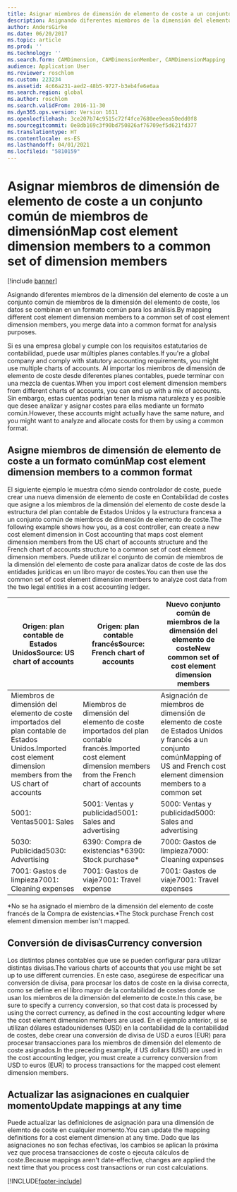 ```yaml
---
title: Asignar miembros de dimensión de elemento de coste a un conjunto común de miembros de dimensión
description: Asignando diferentes miembros de la dimensión del elemento de coste a un conjunto común de miembros de la dimensión del elemento de coste, los datos se combinan en un formato común para los análisis.
author: AndersGirke
ms.date: 06/20/2017
ms.topic: article
ms.prod: ''
ms.technology: ''
ms.search.form: CAMDimension, CAMDimensionMember, CAMDimensionMapping
audience: Application User
ms.reviewer: roschlom
ms.custom: 223234
ms.assetid: 4c66a231-aed2-48b5-9727-b3eb4fe6e6aa
ms.search.region: global
ms.author: roschlom
ms.search.validFrom: 2016-11-30
ms.dyn365.ops.version: Version 1611
ms.openlocfilehash: 3ce207b74c9515c72f4fce7680ee9eea50edd0f8
ms.sourcegitcommit: 0e8db169c3f90bd750826af76709ef5d621fd377
ms.translationtype: HT
ms.contentlocale: es-ES
ms.lasthandoff: 04/01/2021
ms.locfileid: "5810159"
---
```

# <a name="map-cost-element-dimension-members-to-a-common-set-of-dimension-members"></a><span data-ttu-id="d567a-103">Asignar miembros de dimensión de elemento de coste a un conjunto común de miembros de dimensión</span><span class="sxs-lookup"><span data-stu-id="d567a-103">Map cost element dimension members to a common set of dimension members</span></span>

[!include [banner](../includes/banner.md)]

<span data-ttu-id="d567a-104">Asignando diferentes miembros de la dimensión del elemento de coste a un conjunto común de miembros de la dimensión del elemento de coste, los datos se combinan en un formato común para los análisis.</span><span class="sxs-lookup"><span data-stu-id="d567a-104">By mapping different cost element dimension members to a common set of cost element dimension members, you merge data into a common format for analysis purposes.</span></span>

<span data-ttu-id="d567a-105">Si es una empresa global y cumple con los requisitos estatutarios de contabilidad, puede usar múltiples planes contables.</span><span class="sxs-lookup"><span data-stu-id="d567a-105">If you're a global company and comply with statutory accounting requirements, you might use multiple charts of accounts.</span></span> <span data-ttu-id="d567a-106">Al importar los miembros de dimensión de elemento de coste desde diferentes planes contables, puede terminar con una mezcla de cuentas.</span><span class="sxs-lookup"><span data-stu-id="d567a-106">When you import cost element dimension members from different charts of accounts, you can end up with a mix of accounts.</span></span> <span data-ttu-id="d567a-107">Sin embargo, estas cuentas podrían tener la misma naturaleza y es posible que desee analizar y asignar costes para ellas mediante un formato común.</span><span class="sxs-lookup"><span data-stu-id="d567a-107">However, these accounts might actually have the same nature, and you might want to analyze and allocate costs for them by using a common format.</span></span>

## <a name="map-cost-element-dimension-members-to-a-common-format"></a><span data-ttu-id="d567a-108">Asigne miembros de dimensión de elemento de coste a un formato común</span><span class="sxs-lookup"><span data-stu-id="d567a-108">Map cost element dimension members to a common format</span></span>
<span data-ttu-id="d567a-109">El siguiente ejemplo le muestra cómo siendo controlador de coste, puede crear una nueva dimensión de elemento de coste en Contabilidad de costes que asigne a los miembros de la dimensión del elemento de coste desde la estructura del plan contable de Estados Unidos y la estructura francesa a un conjunto común de miembros de dimensión de elemento de coste.</span><span class="sxs-lookup"><span data-stu-id="d567a-109">The following example shows how you, as a cost controller, can create a new cost element dimension in Cost accounting that maps cost element dimension members from the US chart of accounts structure and the French chart of accounts structure to a common set of cost element dimension members.</span></span> <span data-ttu-id="d567a-110">Puede utilizar el conjunto de común de miembros de la dimensión del elemento de coste para analizar datos de coste de las dos entidades jurídicas en un libro mayor de costes.</span><span class="sxs-lookup"><span data-stu-id="d567a-110">You can then use the common set of cost element dimension members to analyze cost data from the two legal entities in a cost accounting ledger.</span></span>

| <span data-ttu-id="d567a-111">Origen: plan contable de Estados Unidos</span><span class="sxs-lookup"><span data-stu-id="d567a-111">Source: US chart of accounts</span></span>                                          | <span data-ttu-id="d567a-112">Origen: plan contable francés</span><span class="sxs-lookup"><span data-stu-id="d567a-112">Source: French chart of accounts</span></span>                                          | <span data-ttu-id="d567a-113">Nuevo conjunto común de miembros de la dimensión del elemento de coste</span><span class="sxs-lookup"><span data-stu-id="d567a-113">New common set of cost element dimension members</span></span>                        |
|-----------------------------------------------------------------------|---------------------------------------------------------------------------|-------------------------------------------------------------------------|
| <span data-ttu-id="d567a-114">Miembros de dimensión del elemento de coste importados del plan contable de Estados Unidos.</span><span class="sxs-lookup"><span data-stu-id="d567a-114">Imported cost element dimension members from the US chart of accounts</span></span> | <span data-ttu-id="d567a-115">Miembros de dimensión del elemento de coste importados del plan contable francés.</span><span class="sxs-lookup"><span data-stu-id="d567a-115">Imported cost element dimension members from the French chart of accounts</span></span> | <span data-ttu-id="d567a-116">Asignación de miembros de dimensión de elemento de coste de Estados Unidos y francés a un conjunto común</span><span class="sxs-lookup"><span data-stu-id="d567a-116">Mapping of US and French cost element dimension members to a common set</span></span> |
| <span data-ttu-id="d567a-117">5001: Ventas</span><span class="sxs-lookup"><span data-stu-id="d567a-117">5001: Sales</span></span>                                                           | <span data-ttu-id="d567a-118">5001: Ventas y publicidad</span><span class="sxs-lookup"><span data-stu-id="d567a-118">5001: Sales and advertising</span></span>                                               | <span data-ttu-id="d567a-119">5000: Ventas y publicidad</span><span class="sxs-lookup"><span data-stu-id="d567a-119">5000: Sales and advertising</span></span>                                             |
| <span data-ttu-id="d567a-120">5030: Publicidad</span><span class="sxs-lookup"><span data-stu-id="d567a-120">5030: Advertising</span></span>                                                     | <span data-ttu-id="d567a-121">6390: Compra de existencias\*</span><span class="sxs-lookup"><span data-stu-id="d567a-121">6390: Stock purchase\*</span></span>                                                    | <span data-ttu-id="d567a-122">7000: Gastos de limpieza</span><span class="sxs-lookup"><span data-stu-id="d567a-122">7000: Cleaning expenses</span></span>                                                 |
| <span data-ttu-id="d567a-123">7001: Gastos de limpieza</span><span class="sxs-lookup"><span data-stu-id="d567a-123">7001: Cleaning expenses</span></span>                                               | <span data-ttu-id="d567a-124">7001: Gastos de viaje</span><span class="sxs-lookup"><span data-stu-id="d567a-124">7001: Travel expense</span></span>                                                      | <span data-ttu-id="d567a-125">7001: Gastos de viaje</span><span class="sxs-lookup"><span data-stu-id="d567a-125">7001: Travel expenses</span></span>                                                   |

<span data-ttu-id="d567a-126">\*No se ha asignado el miembro de la dimensión del elemento de coste francés de la Compra de existencias.</span><span class="sxs-lookup"><span data-stu-id="d567a-126">\*The Stock purchase French cost element dimension member isn't mapped.</span></span>

## <a name="currency-conversion"></a><span data-ttu-id="d567a-127">Conversión de divisas</span><span class="sxs-lookup"><span data-stu-id="d567a-127">Currency conversion</span></span>
<span data-ttu-id="d567a-128">Los distintos planes contables que use se pueden configurar para utilizar distintas divisas.</span><span class="sxs-lookup"><span data-stu-id="d567a-128">The various charts of accounts that you use might be set up to use different currencies.</span></span> <span data-ttu-id="d567a-129">En este caso, asegúrese de especificar una conversión de divisa, para procesar los datos de coste en la divisa correcta, como se define en el libro mayor de la contabilidad de costes donde se usan los miembros de la dimensión del elemento de coste.</span><span class="sxs-lookup"><span data-stu-id="d567a-129">In this case, be sure to specify a currency conversion, so that cost data is processed by using the correct currency, as defined in the cost accounting ledger where the cost element dimension members are used.</span></span> <span data-ttu-id="d567a-130">En el ejemplo anterior, si se utilizan dólares estadounidenses (USD) en la contabilidad de la contabilidad de costes, debe crear una conversión de divisa de USD a euros (EUR) para procesar transacciones para los miembros de dimensión del elemento de coste asignados.</span><span class="sxs-lookup"><span data-stu-id="d567a-130">In the preceding example, if US dollars (USD) are used in the cost accounting ledger, you must create a currency conversion from USD to euros (EUR) to process transactions for the mapped cost element dimension members.</span></span>

## <a name="update-mappings-at-any-time"></a><span data-ttu-id="d567a-131">Actualizar las asignaciones en cualquier momento</span><span class="sxs-lookup"><span data-stu-id="d567a-131">Update mappings at any time</span></span>
<span data-ttu-id="d567a-132">Puede actualizar las definiciones de asignación para una dimensión de elemnto de coste en cualquier momento.</span><span class="sxs-lookup"><span data-stu-id="d567a-132">You can update the mapping definitions for a cost element dimension at any time.</span></span> <span data-ttu-id="d567a-133">Dado que las asignaciones no son fechas efectivas, los cambios se aplican la próxima vez que procesa transacciones de coste o ejecuta cálculos de coste.</span><span class="sxs-lookup"><span data-stu-id="d567a-133">Because mappings aren't date-effective, changes are applied the next time that you process cost transactions or run cost calculations.</span></span>





[!INCLUDE[footer-include](../../includes/footer-banner.md)]